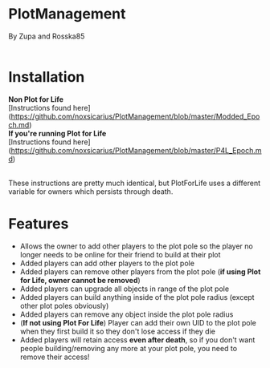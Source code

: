 PlotManagement
==============
By Zupa and Rosska85<br><br>

Installation
============
**Non Plot for Life**<br>
[Instructions found here] (https://github.com/noxsicarius/PlotManagement/blob/master/Modded_Epoch.md)<br>
**If you're running Plot for Life**<br>
[Instructions found here] (https://github.com/noxsicarius/PlotManagement/blob/master/P4L_Epoch.md)<br><br>

These instructions are pretty much identical, but PlotForLife uses a different variable for owners which persists through death.

Features
========
- Allows the owner to add other players to the plot pole so the player no longer needs to be online for their friend to build at their plot
- Added players can add other players to the plot pole
- Added players can remove other players from the plot pole (**if using Plot for Life, owner cannot be removed**)
- Added players can upgrade all objects in range of the plot pole
- Added players can build anything inside of the plot pole radius (except other plot poles obviously)
- Added players can remove any object inside the plot pole radius
- (**If not using Plot For Life**) Player can add their own UID to the plot pole when they first build it so they don't lose access if they die
- Added players will retain access **even after death**, so if you don't want people building/removing any more at your plot pole, you need to remove their access!